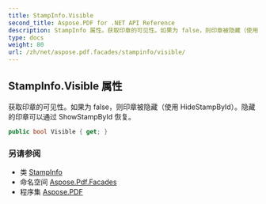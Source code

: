```yaml
---
title: StampInfo.Visible
second_title: Aspose.PDF for .NET API Reference
description: StampInfo 属性。获取印章的可见性。如果为 false，则印章被隐藏（使用 HideStampById）。隐藏的印章可以通过 ShowStampById 恢复。
type: docs
weight: 80
url: /zh/net/aspose.pdf.facades/stampinfo/visible/
---
```

## StampInfo.Visible 属性

获取印章的可见性。如果为 false，则印章被隐藏（使用 HideStampById）。隐藏的印章可以通过 ShowStampById 恢复。

```csharp
public bool Visible { get; }
```

### 另请参阅

* 类 [StampInfo](../)
* 命名空间 [Aspose.Pdf.Facades](../../../aspose.pdf.facades/)
* 程序集 [Aspose.PDF](../../../)